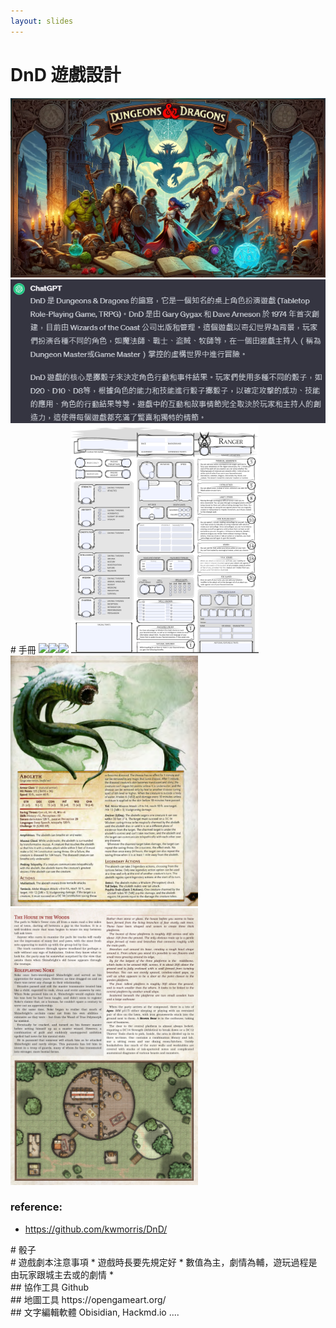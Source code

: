 ```yaml
---
layout: slides
---
```


# DnD 遊戲設計

<div class="slide">
<img src="./Guidelines/dnd.jpg" width="600">
<img src="./Guidelines/what%20is%20dnd.jpg" width="600">

</div>

<div class="slide">
# 手冊
<img src="https://www.dndbeyond.com/avatars/10435/389/637248131811862290.jpeg" width="250"><img src="https://online.anyflip.com/vrtg/qtfq/files/mobile/1.jpg" width="250"><img src="https://https://m.media-amazon.com/images/W/MEDIAX_792452-T2/images/I/818Bc9VG4TL._AC_UF1000,1000_QL80_.jpg" width="250">



<img src="./Guidelines/card%20example.png" width="300">
<img src="./Guidelines/monster.png" width="300">

<img src="./Guidelines/wild_sheep.png" width="300">

### reference:
* https://github.com/kwmorris/DnD/

</div>



<div class="slide">
# 骰子


</div>


<div class="slide">
# 遊戲劇本注意事項
* 遊戲時長要先規定好
* 數值為主，劇情為輔，遊玩過程是由玩家跟城主去或的劇情
* 


</div>



<div class="slide">
## 協作工具
Github

</div>


<div class="slide">
## 地圖工具
https://opengameart.org/


</div>



<div class="slide">
## 文字編輯軟體
Obisidian, Hackmd.io .... 

</div>
